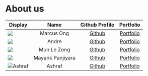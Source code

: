 # About us

Display | Name | Github Profile | Portfolio 
--------|:----:|:--------------:|:---------:
![](https://via.placeholder.com/100.png?text=Photo) | Marcus Ong | [Github](https://github.com/marcusbory) | [Portfolio](docs/team/marcusbory.md)
![](https://via.placeholder.com/100.png?text=Photo) | Andre | [Github](https://github.com/ng-andre) | [Portfolio](docs/team/johndoe.md)
![](https://via.placeholder.com/100.png?text=Photo) | Mun Le Zong | [Github](https://github.com/lezongmun) | [Portfolio](docs/team/lezongmun.md)
![](https://via.placeholder.com/100.png?text=Photo) | Mayank Panjiyara | [Github](https://github.com/mayankp291) | [Portfolio](docs/team/mayankp291.md)
![Ashraf](https://via.placeholder.com/100.png?text=Photo) | Ashraf| [Github](https://github.com/ashrafjfr) | [Portfolio](docs/team/johndoe.md)

